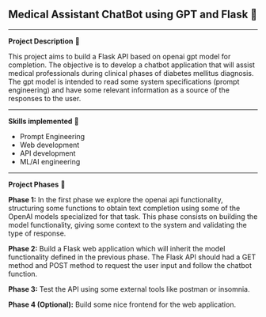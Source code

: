 ## Medical Assistant ChatBot using GPT and Flask :robot:
- - -

**Project Description** :scroll:

This project aims to build a Flask API based on openai gpt model for completion. The objective is to develop a chatbot application that will assist medical professionals during clinical phases of diabetes mellitus diagnosis.
The gpt model is intended to read some system specifications (prompt engineering) and have some relevant information as a source of the responses to the user.
- - -

**Skills implemented** :dart:

* Prompt Engineering
* Web development
* API development
* ML/AI engineering

- - -

**Project Phases** :rocket:

**Phase 1:** In the first phase we explore the openai api functionality, structuring some functions to obtain text completion using some of the OpenAI models specialized for that task. This phase consists on building the model functionality, giving some context to the system and validating the type of response.

**Phase 2:** Build a Flask web application which will inherit the model functionality defined in the previous phase. The Flask API should had a GET method and POST method to request the user input and follow the chatbot function.

**Phase 3:** Test the API using some external tools like postman or insomnia.

**Phase 4 (Optional):** Build some nice frontend for the web application.
